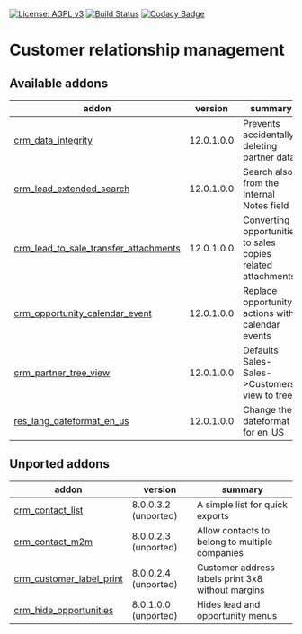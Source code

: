 [![License: AGPL v3](https://img.shields.io/badge/License-AGPL%20v3-blue.svg)](https://www.gnu.org/licenses/agpl-3.0)
[![Build Status](https://travis-ci.org/Tawasta/crm.svg?branch=12.0)](https://travis-ci.org/Tawasta/crm)
[![Codacy Badge](https://api.codacy.com/project/badge/Grade/16d209e3574f4d9a8d1eeb7a5edc1e88)](https://www.codacy.com/app/Tawasta/crm?utm_source=github.com&amp;utm_medium=referral&amp;utm_content=Tawasta/crm&amp;utm_campaign=Badge_Grade)

Customer relationship management
================================

[//]: # (addons)

Available addons
----------------
addon | version | summary
--- | --- | ---
[crm_data_integrity](crm_data_integrity/) | 12.0.1.0.0 | Prevents accidentally deleting partner data
[crm_lead_extended_search](crm_lead_extended_search/) | 12.0.1.0.0 | Search also from the Internal Notes field
[crm_lead_to_sale_transfer_attachments](crm_lead_to_sale_transfer_attachments/) | 12.0.1.0.0 | Converting opportunities to sales copies related attachments
[crm_opportunity_calendar_event](crm_opportunity_calendar_event/) | 12.0.1.0.0 | Replace opportunity actions with calendar events
[crm_partner_tree_view](crm_partner_tree_view/) | 12.0.1.0.0 | Defaults Sales-Sales->Customers view to tree
[res_lang_dateformat_en_us](res_lang_dateformat_en_us/) | 12.0.1.0.0 | Change the dateformat for en_US


Unported addons
---------------
addon | version | summary
--- | --- | ---
[crm_contact_list](crm_contact_list/) | 8.0.0.3.2 (unported) | A simple list for quick exports
[crm_contact_m2m](crm_contact_m2m/) | 8.0.0.2.3 (unported) | Allow contacts to belong to multiple companies
[crm_customer_label_print](crm_customer_label_print/) | 8.0.0.2.4 (unported) | Customer address labels print 3x8 without margins
[crm_hide_opportunities](crm_hide_opportunities/) | 8.0.1.0.0 (unported) | Hides lead and opportunity menus

[//]: # (end addons)
